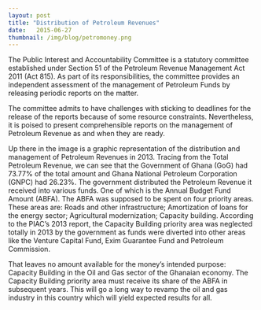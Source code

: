 ```yaml
---
layout: post
title: "Distribution of Petroleum Revenues"
date:   2015-06-27
thumbnail: /img/blog/petromoney.png
---
```

The Public Interest and Accountability Committee is a statutory committee established under Section 51 of the Petroleum Revenue Management Act 2011 (Act 815). As part of its responsibilities, the committee provides an independent assessment of the management of Petroleum Funds by releasing periodic reports on the matter.

The committee admits to have challenges with sticking to deadlines for the release of the reports because of some resource constraints. Nevertheless, it is poised to present comprehensible reports on the management of Petroleum Revenue as and when they are ready.

Up there in the image is a graphic representation of the distribution and management of Petroleum Revenues in 2013. Tracing from the Total Petroleum Revenue, we can see that the Government of Ghana (GoG) had 73.77% of the total amount and Ghana National Petroleum Corporation (GNPC) had 26.23%. The government distributed the Petroleum Revenue it received into various funds. One of which is the Annual Budget Fund Amount (ABFA). The ABFA was supposed to be spent on four priority areas. These areas are: 
Roads and other infrastructure;
Amortization of loans for the energy sector;
Agricultural modernization;
Capacity building.
According to the PIAC’s 2013 report, the Capacity Building priority area was neglected totally in 2013 by the government as funds were diverted into other areas like the Venture Capital Fund, Exim Guarantee Fund and Petroleum Commission.

That leaves no amount available for the money’s intended purpose: Capacity Building in the Oil and Gas sector of the Ghanaian economy. The Capacity Building priority area must receive its share of the ABFA in subsequent years. This will go a long way to revamp the oil and gas industry in this country which will yield expected results for all. 
